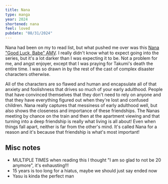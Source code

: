 ```yaml
---
title: Nana
type: manga
year: 2024
shortened: nana
feel: loved
pubdate: "08/31/2024"
---
```


Nana had been on my to read list, but what pushed me over was this [Nana "Good Luck, Babe" AMV](https://www.youtube.com/watch?v=99s9MAUREg4). I really didn't know what to expect going into the series, but it's a lot darker than I was expecting it to be. Not a problem for me, and angst enjoyer, except that I was praying for Takumi's death the entire time. I was so drawn in by the rest of the cast of complex disaster characters otherwise.

All of the characters are so flawed and human and encapsulate all of that anxiety and foolishness that drives so much of your early adulthood. People that have convinced themselves that they don't need to rely on anyone and that they have everything figured out when they're lost and confused children. Nana really captures that messiness of early adulthood well, but also shows the closeness and importance of these friendships. The Nanas meeting by chance on the train and then at the apartment viewing and that turning into a deep friendship is really what living is all about! Even when things fall apart, neither is far from the other's mind. It's called Nana for a reason and it's because that friendship is what's most important!

## Misc notes

- MULTIPLE TIMES when reading this I thought "I am so glad to not be 20 anymore", it's exhausting!!!
- 15 years is too long for a hiatus, maybe we should just say ended now
- Yasu is kinda the perfect man
